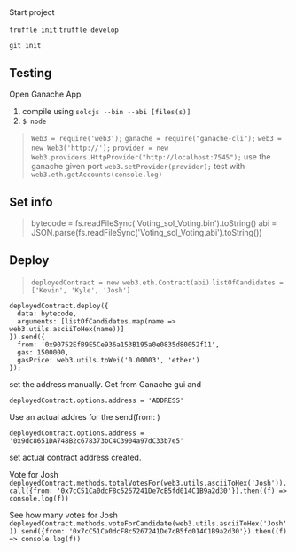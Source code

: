 ##

Start project 

`truffle init`
`truffle develop`

`git init`

## Testing
Open Ganache App

1. compile using `solcjs --bin --abi [files(s)]`
2. `$ node`
> `Web3 = require('web3');`
> `ganache = require("ganache-cli");`
> `web3 = new Web3('http://');`
> `provider = new Web3.providers.HttpProvider("http://localhost:7545");` use the ganache given port
> `web3.setProvider(provider);`
> test with `web3.eth.getAccounts(console.log)`

## Set info
> bytecode = fs.readFileSync('Voting_sol_Voting.bin').toString()
> abi = JSON.parse(fs.readFileSync('Voting_sol_Voting.abi').toString())

## Deploy
> `deployedContract = new web3.eth.Contract(abi)`
> `listOfCandidates = ['Kevin', 'Kyle', 'Josh']`
> 
```
deployedContract.deploy({
  data: bytecode,
  arguments: [listOfCandidates.map(name => web3.utils.asciiToHex(name))]
}).send({
  from: '0x90752EfB9E5Ce936a153B195a0e0835d80052f11',
  gas: 1500000,
  gasPrice: web3.utils.toWei('0.00003', 'ether')
});
```

set the address manually. Get from Ganache gui and 

`deployedContract.options.address = 'ADDRESS'`

Use an actual addres for the send(from: )

`deployedContract.options.address = '0x9dc8651DA748B2c678373bC4C3904a97dC33b7e5'`

set actual contract address created.


Vote for Josh
`deployedContract.methods.totalVotesFor(web3.utils.asciiToHex('Josh')).call({from: '0x7cC51Ca0dcF8c5267241De7cB5fd014C1B9a2d30'}).then((f) => console.log(f))`

See how many votes for Josh
`deployedContract.methods.voteForCandidate(web3.utils.asciiToHex('Josh')).send({from: '0x7cC51Ca0dcF8c5267241De7cB5fd014C1B9a2d30'}).then((f) => console.log(f))`